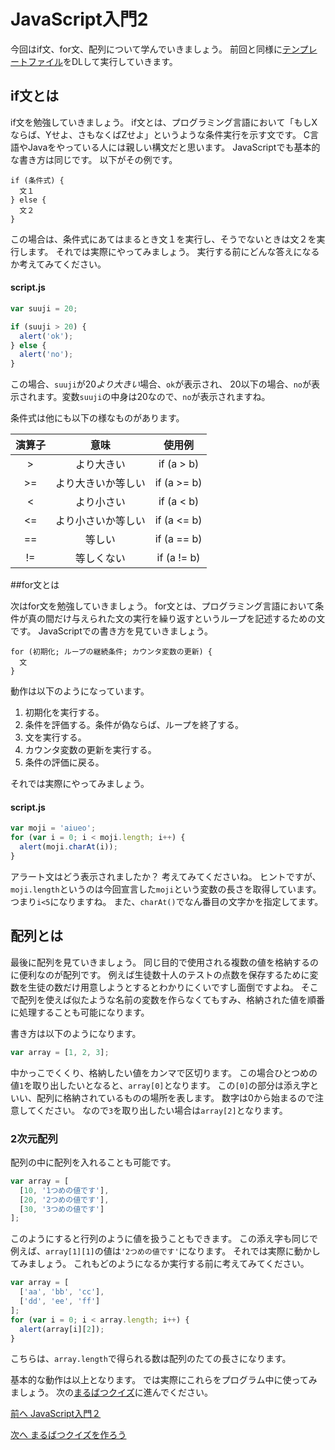 # JavaScript入門2

今回はif文、for文、配列について学んでいきましょう。
前回と同様に[テンプレートファイル](./js_template.zip?raw=true)をDLして実行していきます。

## if文とは

if文を勉強していきましょう。
if文とは、プログラミング言語において「もしXならば、Yせよ、さもなくばZせよ」というような条件実行を示す文です。
C言語やJavaをやっている人には親しい構文だと思います。
JavaScriptでも基本的な書き方は同じです。
以下がその例です。

```
if (条件式) {
  文１
} else {
  文２
}
```

この場合は、条件式にあてはまるとき文１を実行し、そうでないときは文２を実行します。
それでは実際にやってみましょう。
実行する前にどんな答えになるか考えてみてください。

#### script.js

```javascript
var suuji = 20;

if (suuji > 20) {
  alert('ok');
} else {
  alert('no');
}
```

この場合、`suuji`が20*より大きい*場合、`ok`が表示され、
20以下の場合、`no`が表示されます。変数`suuji`の中身は20なので、`no`が表示されますね。

条件式は他にも以下の様なものがあります。

| 演算子 |        意味        |    使用例   |
|:------:|:------------------:|:-----------:|
|    >   |     より大きい     |  if (a > b) |
|   >=   | より大きいか等しい | if (a >= b) |
|    <   |     より小さい     |  if (a < b) |
|   <=   | より小さいか等しい | if (a <= b) |
|   ==   |       等しい       | if (a == b) |
|   !=   |     等しくない     | if (a != b) |

##for文とは

次はfor文を勉強していきましょう。
for文とは、プログラミング言語において条件が真の間だけ与えられた文の実行を繰り返すというループを記述するための文です。
JavaScriptでの書き方を見ていきましょう。

```
for (初期化; ループの継続条件; カウンタ変数の更新) {
  文
}
```

動作は以下のようになっています。

1. 初期化を実行する。
1. 条件を評価する。条件が偽ならば、ループを終了する。
1. 文を実行する。
1. カウンタ変数の更新を実行する。
1. 条件の評価に戻る。

それでは実際にやってみましょう。

#### script.js

```javascript
var moji = 'aiueo';
for (var i = 0; i < moji.length; i++) {
  alert(moji.charAt(i));
}
```

アラート文はどう表示されましたか？
考えてみてくださいね。
ヒントですが、`moji.length`というのは今回宣言した`moji`という変数の長さを取得しています。
つまり`i<5`になりますね。
また、`charAt()`でなん番目の文字かを指定してます。

## 配列とは

最後に配列を見ていきましょう。
同じ目的で使用される複数の値を格納するのに便利なのが配列です。
例えば生徒数十人のテストの点数を保存するために変数を生徒の数だけ用意しようとするとわかりにくいですし面倒ですよね。
そこで配列を使えば似たような名前の変数を作らなくてもすみ、格納された値を順番に処理することも可能になります。

書き方は以下のようになります。

```javascript
var array = [1, 2, 3];
```

中かっこでくくり、格納したい値をカンマで区切ります。
この場合ひとつめの値`1`を取り出したいとなると、`array[0]`となります。
この`[0]`の部分は添え字といい、配列に格納されているものの場所を表します。
数字は0から始まるので注意してください。
なので`3`を取り出したい場合は`array[2]`となります。

### 2次元配列

配列の中に配列を入れることも可能です。

```javascript
var array = [
  [10, '1つめの値です'],
  [20, '2つめの値です'],
  [30, '3つめの値です']
];
```

このようにすると行列のように値を扱うこともできます。
この添え字も同じで例えば、`array[1][1]`の値は`'2つめの値です'`になります。
それでは実際に動かしてみましょう。
これもどのようになるか実行する前に考えてみてください。

```javascript
var array = [
  ['aa', 'bb', 'cc'],
  ['dd', 'ee', 'ff']
];
for (var i = 0; i < array.length; i++) {
  alert(array[i][2]);
}
```

こちらは、`array.length`で得られる数は配列のたての長さになります。


基本的な動作は以上となります。
では実際にこれらをプログラム中に使ってみましょう。
次の[まるばつクイズ](./marubatsu.md)に進んでください。

 
[前へ JavaScript入門２](../06/js2.md)
 
[次へ まるばつクイズを作ろう](../06/marubatsu.md)
